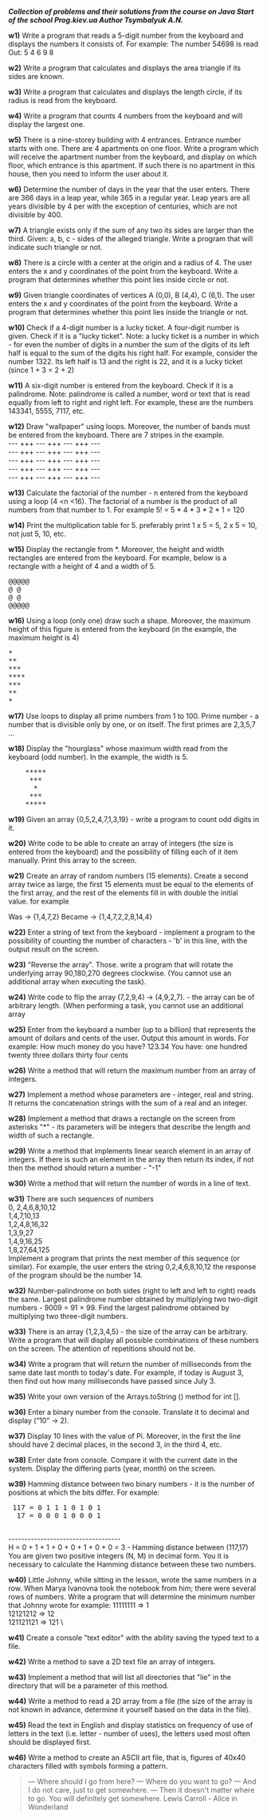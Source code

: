 ***Collection of problems and their solutions from the course on Java Start of the school Prog.kiev.ua
Author Tsymbalyuk A.N.***

**w1)** Write a program that reads a 5-digit number from the keyboard
and displays the numbers it consists of.
For example: The number 54698 is read Out:
5 4 6 9 8

**w2)** Write a program that calculates and displays the area
triangle if its sides are known.

**w3)** Write a program that calculates and displays the length
circle, if its radius is read from the keyboard.

**w4)** Write a program that counts 4 numbers from the keyboard and
will display the largest one.

**w5)** There is a nine-storey building with 4 entrances. Entrance number
starts with one. There are 4 apartments on one floor. Write a program
which will receive the apartment number from the keyboard, and display on
which floor, which entrance is this apartment. If such
there is no apartment in this house, then you need to inform the user about it.


**w6)** Determine the number of days in the year that the user enters.
There are 366 days in a leap year, while 365 in a regular year.
Leap years are all years divisible by 4 per
with the exception of centuries, which are not divisible by 400.

**w7)** A triangle exists only if the sum of any two
its sides are larger than the third. Given: a, b, c - sides of the alleged
triangle. Write a program that will indicate such
triangle or not.

**w8)** There is a circle with a center at the origin and a radius of 4.
The user enters the x and y coordinates of the point from the keyboard.
Write a program that determines whether this point lies inside
circle or not.

**w9)** Given triangle coordinates of vertices А (0,0), В (4,4), С (6,1).
The user enters the x and y coordinates of the point from the keyboard.
Write a program that determines whether this point lies inside the triangle or not.

**w10)** Check if a 4-digit number is a lucky ticket.
A four-digit number is given. Check if it is a "lucky ticket".
Note: a lucky ticket is a number in which - for even
the number of digits in a number the sum of the digits of its left half is equal to the sum of the digits
his right half. For example, consider the number 1322. Its left half
is 13 and the right is 22, and it is a lucky ticket (since 1 + 3 = 2 + 2)

**w11)** A six-digit number is entered from the keyboard.
Check if it is a palindrome. Note: palindrome is called
a number, word or text that is read equally from left to right and right
left. For example, these are the numbers 143341, 5555, 7117, etc.

**w12)** Draw "wallpaper" using loops.
Moreover, the number of bands must be entered from the keyboard.
There are 7 stripes in the example. \
--- +++ --- +++ --- +++ --- \
--- +++ --- +++ --- +++ --- \
--- +++ --- +++ --- +++ --- \
--- +++ --- +++ --- +++ --- \
--- +++ --- +++ --- +++ ---

**w13)** Calculate the factorial of the number - n entered from the keyboard using a loop
(4 <n <16). The factorial of a number is the product of all numbers from that number to 1.
For example 5! = 5 * 4 * 3 * 2 * 1 = 120

**w14)** Print the multiplication table for 5. preferably print
1 x 5 = 5, 2 x 5 = 10, not just 5, 10, etc.

**w15)** Display the rectangle from *. Moreover, the height and width
rectangles are entered from the keyboard. For example, below is a rectangle
with a height of 4 and a width of 5.
<pre>
@@@@@
@ @
@ @
@@@@@
</pre>

**w16)** Using a loop (only one) draw such a shape. Moreover, the maximum height of this figure is entered from the keyboard (in the example, the maximum height is 4)
<pre>
*
**
***
****
***
**
*
</pre>


**w17)** Use loops to display all prime numbers from 1 to 100.
Prime number - a number that is divisible only by one, or
on itself. The first primes are 2,3,5,7 ...

**w18)** Display the "hourglass" whose maximum width
read from the keyboard (odd number). In the example, the width is 5.
<pre>
    *****
     ***
      *
     ***
    *****
</pre>

**w19)** Given an array {0,5,2,4,7,1,3,19} - write a program to count
odd digits in it.

**w20)** Write code to be able to create an array of integers
(the size is entered from the keyboard) and the possibility of filling each of it
item manually. Print this array to the screen.

**w21)** Create an array of random numbers (15 elements).
Create a second array twice as large, the first 15 elements
must be equal to the elements of the first array, and the rest of the elements
fill in with double the initial value. for example

Was → {1,4,7,2}
Became → {1,4,7,2,2,8,14,4}

**w22)** Enter a string of text from the keyboard - implement a program to
the possibility of counting the number of characters - 'b' in this line, with the output
result on the screen.

**w23)** "Reverse the array". Those. write a program that
will rotate the underlying array 90,180,270 degrees clockwise.
(You cannot use an additional array when executing the task).

**w24)** Write code to flip the array
(7,2,9,4) -> (4,9,2,7). - the array can be of arbitrary length.
 (When performing a task, you cannot use an additional array
 
**w25)** Enter from the keyboard a number (up to a billion) that represents
 the amount of dollars and cents of the user. Output this amount in words.
 For example:
 How much money do you have?
 123.34
 You have: one hundred twenty three dollars thirty four cents
 
 **w26)** Write a method that will return the maximum number from an array of integers.
 
 **w27)** Implement a method whose parameters are -
 integer, real and string. It returns the concatenation
 strings with the sum of a real and an integer.
 
 **w28)** Implement a method that draws a rectangle on the screen from
 asterisks "*" - its parameters will be integers that
 describe the length and width of such a rectangle.
 
 **w29)** Write a method that implements linear search
 element in an array of integers. If there is such an element in the array then
 return its index, if not then the method should return a number - "-1"
 
 **w30)** Write a method that will return the number of words in a line of text.
 
 **w31)** There are such sequences of numbers \
 0, 2,4,6,8,10,12 \
 1,4,7,10,13 \
 1,2,4,8,16,32 \
 1,3,9,27 \
 1,4,9,16,25 \
 1,8,27,64,125 \
 Implement a program that prints the next member of this sequence
 (or similar). For example, the user enters the string 0,2,4,6,8,10,12
 the response of the program should be the number 14.
 
 **w32)** Number-palindrome on both sides (right to left and left to right)
 reads the same. Largest palindrome number obtained
 by multiplying two two-digit numbers - 9009 = 91 × 99.
 Find the largest palindrome obtained by multiplying two three-digit numbers.
 
 **w33)** There is an array {1,2,3,4,5} - the size of the array can be arbitrary.
 Write a program that will display all possible combinations of these numbers on the screen.
 The attention of repetitions should not be.
 
 **w34)** Write a program that will return the number of milliseconds
 from the same date last month to today's date.
 For example, if today is August 3, then find out how many milliseconds have passed since July 3.
 
 **w35)** Write your own version of the Arrays.toString () method for int [].
 
 **w36)** Enter a binary number from the console. Translate it to
 decimal and display (“10” -> 2).
 
 **w37)** Display 10 lines with the value of Pi. Moreover, in the first
 the line should have 2 decimal places, in the second 3, in the third 4, etc.
 
 **w38)** Enter date from console. Compare it with the current date in the system.
 Display the differing parts (year, month) on the screen.
 
 **w39)** Hamming distance between two binary numbers -
 it is the number of positions at which the bits differ.
 For example: 
 <pre>
 117 = 0 1 1 1 0 1 0 1
  17 = 0 0 0 1 0 0 0 1
  </pre>
 ----------------------------------- \
 H = 0 + 1 + 1 + 0 + 0 + 1 + 0 + 0 = 3 - Hamming distance between (117,17)
 You are given two positive integers (N, M) in decimal form. You
 it is necessary to calculate the Hamming distance between these two
 numbers.
 
 **w40)** Little Johnny, while sitting in the lesson, wrote the same numbers in a row. When Marya
 Ivanovna took the notebook from him; there were several rows of numbers. Write
 a program that will determine the minimum number that Johnny wrote for example:
 11111111 => 1 \
 12121212 => 12 \
 121121121 => 121 \
 
 **w41)** Create a console "text editor" with the ability
 saving the typed text to a file.
 
 **w42)** Write a method to save a 2D text file
 an array of integers.
 
 **w43)** Implement a method that will list all
 directories that "lie" in the directory that will be a parameter of this method.
 
 **w44)** Write a method to read a 2D array from a file
 (the size of the array is not known in advance, determine it yourself based on the data in the file).
 
 **w45)** Read the text in English and display statistics on
 frequency of use of letters in the text (i.e. letter - number of uses),
 the letters used most often should be displayed first.
 
 **w46)** Write a method to create an ASCII art file,
 that is, figures of 40x40 characters filled with symbols forming a pattern.
 
 
 
> — Where should I go from here?
— Where do you want to go?
— And I do not care, just to get somewhere.
— Then it doesn't matter where to go. You will definitely get somewhere.
Lewis Carroll - Alice in Wonderland